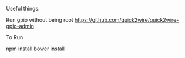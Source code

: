
Useful things:

Run gpio without being root
https://github.com/quick2wire/quick2wire-gpio-admin


To Run

npm install
bower install
